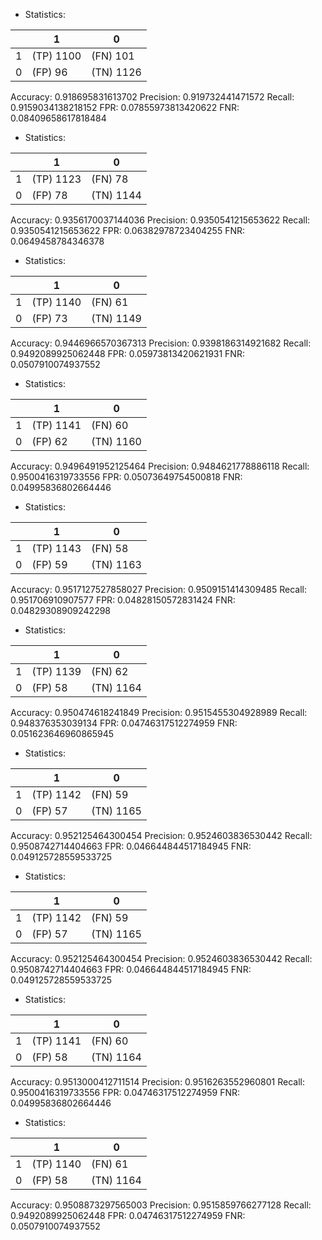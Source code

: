 * Statistics: 

|          |    1     |    0     |
|----------|----------|----------|
|    1     |(TP) 1100 | (FN) 101 |
|    0     | (FP) 96  |(TN) 1126 |
Accuracy: 0.918695831613702
Precision: 0.919732441471572
Recall: 0.9159034138218152
FPR: 0.07855973813420622
FNR: 0.08409658617818484
* Statistics: 

|          |    1     |    0     |
|----------|----------|----------|
|    1     |(TP) 1123 | (FN) 78  |
|    0     | (FP) 78  |(TN) 1144 |
Accuracy: 0.9356170037144036
Precision: 0.9350541215653622
Recall: 0.9350541215653622
FPR: 0.06382978723404255
FNR: 0.0649458784346378
* Statistics: 

|          |    1     |    0     |
|----------|----------|----------|
|    1     |(TP) 1140 | (FN) 61  |
|    0     | (FP) 73  |(TN) 1149 |
Accuracy: 0.9446966570367313
Precision: 0.9398186314921682
Recall: 0.9492089925062448
FPR: 0.05973813420621931
FNR: 0.0507910074937552
* Statistics: 

|          |    1     |    0     |
|----------|----------|----------|
|    1     |(TP) 1141 | (FN) 60  |
|    0     | (FP) 62  |(TN) 1160 |
Accuracy: 0.9496491952125464
Precision: 0.9484621778886118
Recall: 0.9500416319733556
FPR: 0.05073649754500818
FNR: 0.04995836802664446
* Statistics: 

|          |    1     |    0     |
|----------|----------|----------|
|    1     |(TP) 1143 | (FN) 58  |
|    0     | (FP) 59  |(TN) 1163 |
Accuracy: 0.9517127527858027
Precision: 0.9509151414309485
Recall: 0.951706910907577
FPR: 0.04828150572831424
FNR: 0.04829308909242298
* Statistics: 

|          |    1     |    0     |
|----------|----------|----------|
|    1     |(TP) 1139 | (FN) 62  |
|    0     | (FP) 58  |(TN) 1164 |
Accuracy: 0.950474618241849
Precision: 0.9515455304928989
Recall: 0.948376353039134
FPR: 0.04746317512274959
FNR: 0.051623646960865945
* Statistics: 

|          |    1     |    0     |
|----------|----------|----------|
|    1     |(TP) 1142 | (FN) 59  |
|    0     | (FP) 57  |(TN) 1165 |
Accuracy: 0.952125464300454
Precision: 0.9524603836530442
Recall: 0.9508742714404663
FPR: 0.046644844517184945
FNR: 0.049125728559533725
* Statistics: 

|          |    1     |    0     |
|----------|----------|----------|
|    1     |(TP) 1142 | (FN) 59  |
|    0     | (FP) 57  |(TN) 1165 |
Accuracy: 0.952125464300454
Precision: 0.9524603836530442
Recall: 0.9508742714404663
FPR: 0.046644844517184945
FNR: 0.049125728559533725
* Statistics: 

|          |    1     |    0     |
|----------|----------|----------|
|    1     |(TP) 1141 | (FN) 60  |
|    0     | (FP) 58  |(TN) 1164 |
Accuracy: 0.9513000412711514
Precision: 0.9516263552960801
Recall: 0.9500416319733556
FPR: 0.04746317512274959
FNR: 0.04995836802664446
* Statistics: 

|          |    1     |    0     |
|----------|----------|----------|
|    1     |(TP) 1140 | (FN) 61  |
|    0     | (FP) 58  |(TN) 1164 |
Accuracy: 0.9508873297565003
Precision: 0.9515859766277128
Recall: 0.9492089925062448
FPR: 0.04746317512274959
FNR: 0.0507910074937552